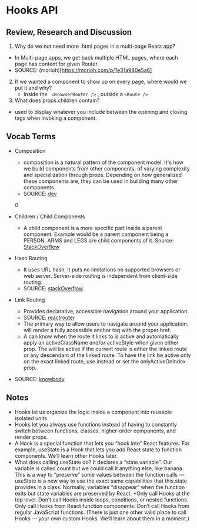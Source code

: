 # Hooks API

## Review, Research and Discussion

1. Why do we not need more .html pages in a multi-page React app?
  - In Multi-page apps, we get back multiple HTML pages, where each page has content for given Router.
  - SOURCE: (morioh)[https://morioh.com/p/1e31a980e5a6]
2. If we wanted a component to show up on every page, where would we put it and why?
    * Inside the ``` <BrowserRouter />``` , outside a ```<Route />```
3. What does props.children contain?
  - used to display whatever you include between the opening and closing tags when invoking a component.

## Vocab Terms

* Composition
  - composition is a natural pattern of the component model. It's how we build components from other components, of varying complexity and specialization through props. Depending on how generalized these components are, they can be used in building many other components.
  - SOURCE: [dev](https://dev.to/bouhm/thinking-in-react-component-composition-fp5)
  
  0
* Children / Child Components
  - A child component is a more specific part inside a parent component. Example would be a parent component being a PERSON. ARMS and LEGS are child components of it.
  Source: [StackOverflow](https://stackoverflow.com/questions/44092105/what-is-the-difference-between-child-and-parent-component-in-angular-2)
* Hash Routing
  - It uses URL hash, it puts no limitations on supported browsers or web server. Server-side routing is independent from client-side routing.
  - SOURCE: [stackOverflow](https://stackoverflow.com/questions/51974369/hashrouter-vs-browserrouter)
* Link Routing
  - Provides declarative, accessible navigation around your application.
  - SOURCE: [reactrouter](https://reactrouter.com/web/api/Link)
  - The primary way to allow users to navigate around your application. <Link> will render a fully accessible anchor tag with the proper href.
  - A <Link> can know when the route it links to is active and automatically apply an activeClassName and/or activeStyle when given either prop. The <Link> will be active if the current route is either the linked route or any descendant of the linked route. To have the link be active only on the exact linked route, use <IndexLink> instead or set the onlyActiveOnIndex prop.
- SOURCE: [knowbody](https://knowbody.github.io/react-router-docs/api/Link.html)

## Notes
* Hooks let us organize the logic inside a component into reusable isolated units
* Hooks let you always use functions instead of having to constantly switch between functions, classes, higher-order components, and render props.
*  A Hook is a special function that lets you “hook into” React features. For example, useState is a Hook that lets you add React state to function components. We’ll learn other Hooks later.
* What does calling useState do? It declares a “state variable”. Our variable is called count but we could call it anything else, like banana. This is a way to “preserve” some values between the function calls — useState is a new way to use the exact same capabilities that this.state provides in a class. Normally, variables “disappear” when the function exits but state variables are preserved by React.
*Only call Hooks at the top level. Don’t call Hooks inside loops, conditions, or nested functions.
Only call Hooks from React function components. Don’t call Hooks from regular JavaScript functions. (There is just one other valid place to call Hooks — your own custom Hooks. We’ll learn about them in a moment.)